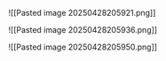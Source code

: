 ![[Pasted image 20250428205921.png]]

![[Pasted image 20250428205936.png]]

![[Pasted image 20250428205950.png]]